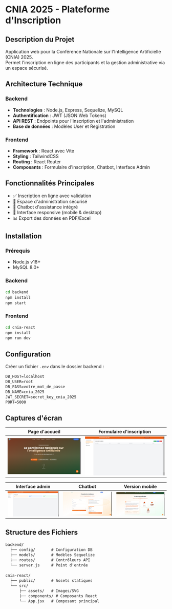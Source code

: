 # CNIA 2025 - Plateforme d'Inscription

## Description du Projet
Application web pour la Conférence Nationale sur l'Intelligence Artificielle (CNIA) 2025.  
Permet l'inscription en ligne des participants et la gestion administrative via un espace sécurisé.

## Architecture Technique

### Backend
- **Technologies** : Node.js, Express, Sequelize, MySQL
- **Authentification** : JWT (JSON Web Tokens)
- **API REST** : Endpoints pour l'inscription et l'administration
- **Base de données** : Modèles User et Registration

### Frontend
- **Framework** : React avec Vite
- **Styling** : TailwindCSS
- **Routing** : React Router
- **Composants** : Formulaire d'inscription, Chatbot, Interface Admin

## Fonctionnalités Principales

- ✅ Inscription en ligne avec validation
- 🔐 Espace d'administration sécurisé
- 🤖 Chatbot d'assistance intégré
- 📱 Interface responsive (mobile & desktop)
- 📊 Export des données en PDF/Excel

## Installation

### Prérequis
- Node.js v18+
- MySQL 8.0+

### Backend
```bash
cd backend
npm install
npm start
```

### Frontend
```bash
cd cnia-react
npm install
npm run dev
```

## Configuration

Créer un fichier `.env` dans le dossier backend :

```env
DB_HOST=localhost
DB_USER=root
DB_PASS=votre_mot_de_passe
DB_NAME=cnia_2025
JWT_SECRET=secret_key_cnia_2025
PORT=5000
```

## Captures d'écran

| Page d'accueil | Formulaire d'inscription |
|----------------|--------------------------|
| ![Page d'accueil](projet_picture/cnia.png) | ![Formulaire d'inscription](projet_picture/cnia_1.png) |

| Interface admin | Chatbot | Version mobile |
|----------------|---------|----------------|
| ![Interface admin](projet_picture/cnia_2.png) | ![Chatbot](projet_picture/cnia_3.png) | ![Version mobile](projet_picture/cnia_4.png) |

## Structure des Fichiers

```
backend/
  ├── config/       # Configuration DB
  ├── models/       # Modèles Sequelize
  ├── routes/       # Contrôleurs API
  └── server.js     # Point d'entrée

cnia-react/
  ├── public/       # Assets statiques
  └── src/
      ├── assets/   # Images/SVG
      ├── components/ # Composants React
      └── App.jsx   # Composant principal
